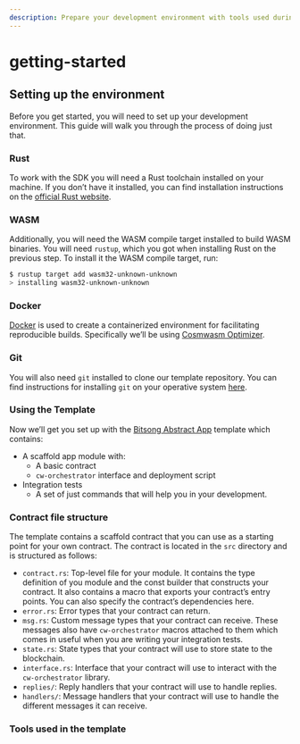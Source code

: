 ```yaml
---
description: Prepare your development environment with tools used during development.
---
```


# getting-started

## Setting up the environment

Before you get started, you will need to set up your development environment. This guide will walk you through the process of doing just that.

### Rust

To work with the SDK you will need a Rust toolchain installed on your machine. If you don’t have it installed, you can find installation instructions on the [official Rust website](https://www.rust-lang.org/tools/install).

### WASM

Additionally, you will need the WASM compile target installed to build WASM binaries. You will need `rustup`, which you got when installing Rust on the previous step. To install it the WASM compile target, run:

```sh
$ rustup target add wasm32-unknown-unknown
> installing wasm32-unknown-unknown
```

### Docker

[Docker](https://www.docker.com/) is used to create a containerized environment for facilitating reproducible builds. Specifically we’ll be using [Cosmwasm Optimizer](https://github.com/CosmWasm/optimizer).

### Git

You will also need `git` installed to clone our template repository. You can find instructions for installing `git` on your operative system [here](https://git-scm.com/book/en/v2/Getting-Started-Installing-Git).

### Using the Template

Now we’ll get you set up with the [Bitsong Abstract App](https://github.com/AbstractSDK/templates) template which contains:

* A scaffold app module with:
  * A basic contract
  * `cw-orchestrator` interface and deployment script
* Integration tests
  * A set of just commands that will help you in your development.

### Contract file structure

The template contains a scaffold contract that you can use as a starting point for your own contract. The contract is located in the `src` directory and is structured as follows:

* `contract.rs`: Top-level file for your module. It contains the type definition of you module and the const builder that constructs your contract. It also contains a macro that exports your contract’s entry points. You can also specify the contract’s dependencies here.
* `error.rs`: Error types that your contract can return.
* `msg.rs`: Custom message types that your contract can receive. These messages also have `cw-orchestrator` macros attached to them which comes in useful when you are writing your integration tests.
* `state.rs`: State types that your contract will use to store state to the blockchain.
* `interface.rs`: Interface that your contract will use to interact with the `cw-orchestrator` library.
* `replies/`: Reply handlers that your contract will use to handle replies.
* `handlers/`: Message handlers that your contract will use to handle the different messages it can receive.

### Tools used in the template
